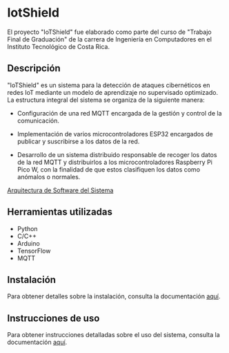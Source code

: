 # IotShield

El proyecto "IoTShield" fue elaborado como parte del curso de "Trabajo Final de Graduación" de la carrera de Ingeniería en Computadores en el Instituto Tecnológico de Costa Rica.

## Descripción

"IoTShield" es un sistema para la detección de ataques cibernéticos en redes IoT mediante un modelo de aprendizaje no supervisado optimizado.
La estructura integral del sistema se organiza de la siguiente manera:

- Configuración de una red MQTT encargada de la gestión y control de la comunicación.

- Implementación de varios microcontroladores ESP32 encargados de publicar y suscribirse a los datos de la red.

- Desarrollo de un sistema distribuido responsable de recoger los datos de la red MQTT y distribuirlos a los microcontroladores Raspberry Pi Pico W, con la finalidad de que estos clasifiquen los datos como anómalos o normales.

[Arquitectura de Software del Sistema](https://github.com/davidaqc/iot_shield/blob/main/documentos/arquitectura_software_sistema.svg)


## Herramientas utilizadas

-	Python
-	C/C++
-	Arduino
-	TensorFlow
-	MQTT

## Instalación

Para obtener detalles sobre la instalación, consulta la documentación [aquí](https://github.com/davidaqc/iot_shield/tree/main/documentos).

## Instrucciones de uso

Para obtener instrucciones detalladas sobre el uso del sistema, consulta la documentación [aquí](https://github.com/davidaqc/iot_shield/tree/main/documentos).
